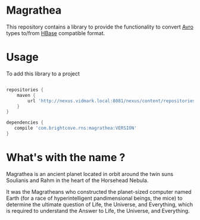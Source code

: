 # Magrathea

This repository contains a library to provide the functionality to convert [Avro](http://avro.apache.org)
types to/from [HBase](http://hbase.apache.org) compatible format.

# Usage

To add this library to a project

```gradle

repositories {
    maven {
        url 'http://nexus.vidmark.local:8081/nexus/content/repositories/releases/'
    }
}

dependencies {
   compile 'com.brightcove.rns:magrathea:VERSION'
}

```

# What's with the name ?

Magrathea is an ancient planet located in orbit around the twin suns Soulianis and Rahm in the
heart of the Horsehead Nebula.

It was the Magratheans who constructed the planet-sized computer named Earth (for a race of hyperintelligent
pandimensional beings, the mice) to determine the ultimate question of Life, the Universe, and Everything,
which is required to understand the Answer to Life, the Universe, and Everything.
